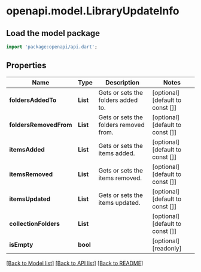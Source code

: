 # openapi.model.LibraryUpdateInfo

## Load the model package
```dart
import 'package:openapi/api.dart';
```

## Properties
Name | Type | Description | Notes
------------ | ------------- | ------------- | -------------
**foldersAddedTo** | **List<String>** | Gets or sets the folders added to. | [optional] [default to const []]
**foldersRemovedFrom** | **List<String>** | Gets or sets the folders removed from. | [optional] [default to const []]
**itemsAdded** | **List<String>** | Gets or sets the items added. | [optional] [default to const []]
**itemsRemoved** | **List<String>** | Gets or sets the items removed. | [optional] [default to const []]
**itemsUpdated** | **List<String>** | Gets or sets the items updated. | [optional] [default to const []]
**collectionFolders** | **List<String>** |  | [optional] [default to const []]
**isEmpty** | **bool** |  | [optional] [readonly] 

[[Back to Model list]](../README.md#documentation-for-models) [[Back to API list]](../README.md#documentation-for-api-endpoints) [[Back to README]](../README.md)


